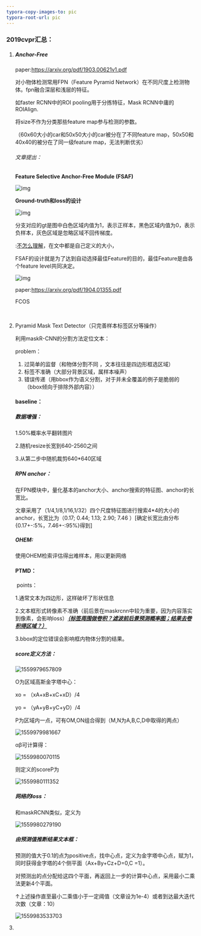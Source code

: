 ```yaml
---
typora-copy-images-to: pic
typora-root-url: pic
---
```


### 2019cvpr汇总：



1. ##### Anchor-Free

   paper:<https://arxiv.org/pdf/1903.00621v1.pdf>

   对小物体检测常用FPN（Feature Pyramid Network）在不同尺度上检测物体。fpn融合深层和浅层的特征。

   如faster RCNN中的ROI pooling用于分拣特征，Mask RCNN中庸的ROIAlign.

   

   将size不作为分类那些feature map参与检测的参数。

   （60x60大小的car和50x50大小的car被分在了不同feature map，50x50和40x40的被分在了同一级feature map，无法判断优劣）

   

   ###### 文章提出：

   **Feature Selective Anchor-Free Module (FSAF)**

   ![img](https://github.com/Ulquiorracifa/DF416/blob/master/pic/gYUsOT36vfoqaonDicB29VlmiczTGRQltU7x.png?raw=true)

   

   **Ground-truth和loss的设计**

   ![img](https://github.com/Ulquiorracifa/DF416/blob/master/pic/gYUsOT36vfoqaonDicB29VlmiczT.png?raw=true)

   分支对应的gt是图中白色区域内值为1，表示正样本，黑色区域内值为0，表示负样本，灰色区域是忽略区域不回传梯度。

   :<u>不怎么理解</u>，在文中都是自己定义的大小，

   

   FSAF的设计就是为了达到自动选择最佳Feature的目的，最佳Feature是由各个feature level共同决定。

   ![img](https://github.com/Ulquiorracifa/DF416/blob/master/pic/gYUsOT36vfoqaonDicC.png?raw=true)

   

   paper:https://arxiv.org/pdf/1904.01355.pdf

   FCOS

   

   

   ​					

2. Pyramid Mask Text Detector（只完善样本标签区分等操作）

   利用maskR-CNN的分割方法定位文本：

   problem：

   1. 过简单的监督（和物体分割不同 ，文本往往是四边形框选区域）
   2. 标签不准确（大部分背景区域，属样本噪声）
   3. 错误传递（用bbox作为语义分割，对于并未全覆盖的例子是脆弱的（bbox倾向于排除外部内容））

   #### **baseline**：

   ##### 数据增强：

   1.50%概率水平翻转图片

   2.随机resize长宽到640-2560之间

   3.从第二步中随机裁剪640*640区域

   ##### RPN anchor：

   在FPN模块中，量化基本的anchor大小、anchor搜索的特征图、anchor的长宽比。

   文章采用了（1/4,1/8,1/16,1/32）四个尺度特征图进行搜索4*4的大小的anchor，长宽比为（0.17; 0.44; 1.13; 2.90; 7.46 ）[确定长宽比由分布{0.17+-:5%，7.46+-:95%}得到]

   ##### OHEM:

   使用OHEM检索评估得出难样本，用以更新网络

   #### PTMD： 

   ​		points：

   1.通常文本为四边形，这样破坏了形状信息

   2.文本框形式转像素不准确（前后景在maskrcnn中较为重要，因为内容落实到像素，会影响loss）<u>***（标签周围做卷积？滤波前后景预测概率图；结果去卷积得区域？）***</u>

   3.bbox的定位错误会影响框内物体分割的结果。

   ##### score定义方法：

   ![1559979657809](https://raw.githubusercontent.com/Ulquiorracifa/DF416/master/pic/1559979657809.png)

   O为区域高斯金字塔中心：

   xo = （xA+xB+xC+xD）/4

   yo = （yA+yB+yC+yD）/4

   P为区域内一点，可有OM,ON组合得到（M,N为A,B,C,D中取得的两点）

   ![1559979981667](https://raw.githubusercontent.com/Ulquiorracifa/DF416/master/pic/1559979981667.png)

   αβ可计算得：

   ![1559980070115](https://raw.githubusercontent.com/Ulquiorracifa/DF416/master/pic/1559980070115.png)

   则定义的scoreP为

   ![1559980111352](https://raw.githubusercontent.com/Ulquiorracifa/DF416/master/pic/1559980111352.png)

   ##### 网络的loss：

   和maskRCNN类似，定义为

   ![1559980279190](https://raw.githubusercontent.com/Ulquiorracifa/DF416/master/pic/1559980279190.png)

   ##### 由预测值推断结果文本框：

   预测的值大于0.1的点为positive点，找中心点，定义为金字塔中心点，赋为1，同时获得金字塔的4个侧平面（Ax+By+Cz+D=0,C =1）。

   对预测出的点分配给这四个平面，再返回上一步的计算中心点，采用最小二乘法更新4个平面。

   ↑上述操作直至最小二乘值小于一定阈值（文章设为1e-4）或者到达最大迭代次数（文章：10）

   ![1559983533703](https://raw.githubusercontent.com/Ulquiorracifa/DF416/master/pic/1559983533703.png)

   

3. 

##### 